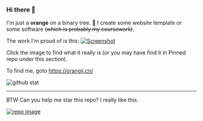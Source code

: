 ### Hi there 👋
I'm just a **orange** on a binary tree. 🍊
I create some website template or some software ~~(which is probably my coursework)~~.

The work I'm proud of is this:
[![Screenshot](https://user-images.githubusercontent.com/14857984/115842686-a7885200-a450-11eb-8d33-653ac05ebb56.png)](https://github.com/Jiaocz/Personal-page)

Click the image to find what it really is (or you may have find it in Pinned repo under this section).

To find me, goto https://orangii.cn/

![github stat](https://github-readme-stats.vercel.app/api?username=jiaocz&count_private=true&show_icons=true&theme=flag-india)

---
BTW Can you help me star this repo? I really like this.

[![repo image](https://github-readme-stats.vercel.app/api/pin/?username=jiaocz&repo=personal-page)](https://github.com/Jiaocz/Personal-page)

<!--
**Jiaocz/Jiaocz** is a ✨ _special_ ✨ repository because its `README.md` (this file) appears on your GitHub profile.

Here are some ideas to get you started:

- 🔭 I’m currently working on ...
- 🌱 I’m currently learning ...
- 👯 I’m looking to collaborate on ...
- 🤔 I’m looking for help with ...
- 💬 Ask me about ...
- 📫 How to reach me: ...
- 😄 Pronouns: ...
- ⚡ Fun fact: ...
-->
